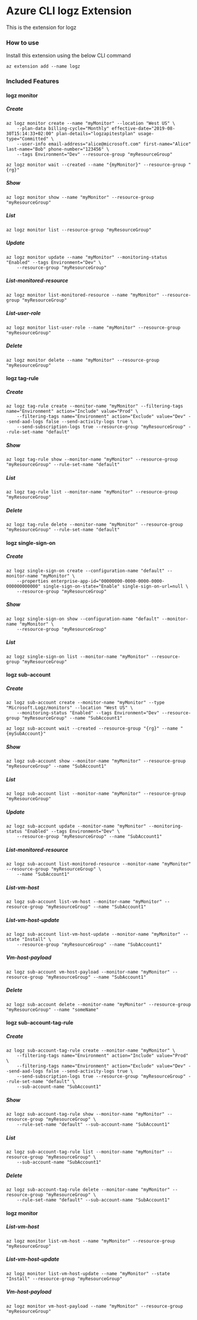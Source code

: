 # Azure CLI logz Extension #
This is the extension for logz

### How to use ###
Install this extension using the below CLI command
```
az extension add --name logz
```

### Included Features ###
#### logz monitor ####
##### Create #####
```
az logz monitor create --name "myMonitor" --location "West US" \
    --plan-data billing-cycle="Monthly" effective-date="2019-08-30T15:14:33+02:00" plan-details="logzapitestplan" usage-type="Committed" \
    --user-info email-address="alice@microsoft.com" first-name="Alice" last-name="Bob" phone-number="123456" \
    --tags Environment="Dev" --resource-group "myResourceGroup" 

az logz monitor wait --created --name "{myMonitor}" --resource-group "{rg}"
```
##### Show #####
```
az logz monitor show --name "myMonitor" --resource-group "myResourceGroup"
```
##### List #####
```
az logz monitor list --resource-group "myResourceGroup"
```
##### Update #####
```
az logz monitor update --name "myMonitor" --monitoring-status "Enabled" --tags Environment="Dev" \
    --resource-group "myResourceGroup" 
```
##### List-monitored-resource #####
```
az logz monitor list-monitored-resource --name "myMonitor" --resource-group "myResourceGroup"
```
##### List-user-role #####
```
az logz monitor list-user-role --name "myMonitor" --resource-group "myResourceGroup"
```
##### Delete #####
```
az logz monitor delete --name "myMonitor" --resource-group "myResourceGroup"
```
#### logz tag-rule ####
##### Create #####
```
az logz tag-rule create --monitor-name "myMonitor" --filtering-tags name="Environment" action="Include" value="Prod" \
    --filtering-tags name="Environment" action="Exclude" value="Dev" --send-aad-logs false --send-activity-logs true \
    --send-subscription-logs true --resource-group "myResourceGroup" --rule-set-name "default" 
```
##### Show #####
```
az logz tag-rule show --monitor-name "myMonitor" --resource-group "myResourceGroup" --rule-set-name "default"
```
##### List #####
```
az logz tag-rule list --monitor-name "myMonitor" --resource-group "myResourceGroup"
```
##### Delete #####
```
az logz tag-rule delete --monitor-name "myMonitor" --resource-group "myResourceGroup" --rule-set-name "default"
```
#### logz single-sign-on ####
##### Create #####
```
az logz single-sign-on create --configuration-name "default" --monitor-name "myMonitor" \
    --properties enterprise-app-id="00000000-0000-0000-0000-000000000000" single-sign-on-state="Enable" single-sign-on-url=null \
    --resource-group "myResourceGroup" 
```
##### Show #####
```
az logz single-sign-on show --configuration-name "default" --monitor-name "myMonitor" \
    --resource-group "myResourceGroup" 
```
##### List #####
```
az logz single-sign-on list --monitor-name "myMonitor" --resource-group "myResourceGroup"
```
#### logz sub-account ####
##### Create #####
```
az logz sub-account create --monitor-name "myMonitor" --type "Microsoft.Logz/monitors" --location "West US" \
    --monitoring-status "Enabled" --tags Environment="Dev" --resource-group "myResourceGroup" --name "SubAccount1" 

az logz sub-account wait --created --resource-group "{rg}" --name "{mySubAccount}"
```
##### Show #####
```
az logz sub-account show --monitor-name "myMonitor" --resource-group "myResourceGroup" --name "SubAccount1"
```
##### List #####
```
az logz sub-account list --monitor-name "myMonitor" --resource-group "myResourceGroup"
```
##### Update #####
```
az logz sub-account update --monitor-name "myMonitor" --monitoring-status "Enabled" --tags Environment="Dev" \
    --resource-group "myResourceGroup" --name "SubAccount1" 
```
##### List-monitored-resource #####
```
az logz sub-account list-monitored-resource --monitor-name "myMonitor" --resource-group "myResourceGroup" \
    --name "SubAccount1" 
```
##### List-vm-host #####
```
az logz sub-account list-vm-host --monitor-name "myMonitor" --resource-group "myResourceGroup" --name "SubAccount1"
```
##### List-vm-host-update #####
```
az logz sub-account list-vm-host-update --monitor-name "myMonitor" --state "Install" \
    --resource-group "myResourceGroup" --name "SubAccount1" 
```
##### Vm-host-payload #####
```
az logz sub-account vm-host-payload --monitor-name "myMonitor" --resource-group "myResourceGroup" --name "SubAccount1"
```
##### Delete #####
```
az logz sub-account delete --monitor-name "myMonitor" --resource-group "myResourceGroup" --name "someName"
```
#### logz sub-account-tag-rule ####
##### Create #####
```
az logz sub-account-tag-rule create --monitor-name "myMonitor" \
    --filtering-tags name="Environment" action="Include" value="Prod" \
    --filtering-tags name="Environment" action="Exclude" value="Dev" --send-aad-logs false --send-activity-logs true \
    --send-subscription-logs true --resource-group "myResourceGroup" --rule-set-name "default" \
    --sub-account-name "SubAccount1" 
```
##### Show #####
```
az logz sub-account-tag-rule show --monitor-name "myMonitor" --resource-group "myResourceGroup" \
    --rule-set-name "default" --sub-account-name "SubAccount1" 
```
##### List #####
```
az logz sub-account-tag-rule list --monitor-name "myMonitor" --resource-group "myResourceGroup" \
    --sub-account-name "SubAccount1" 
```
##### Delete #####
```
az logz sub-account-tag-rule delete --monitor-name "myMonitor" --resource-group "myResourceGroup" \
    --rule-set-name "default" --sub-account-name "SubAccount1" 
```
#### logz monitor ####
##### List-vm-host #####
```
az logz monitor list-vm-host --name "myMonitor" --resource-group "myResourceGroup"
```
##### List-vm-host-update #####
```
az logz monitor list-vm-host-update --name "myMonitor" --state "Install" --resource-group "myResourceGroup"
```
##### Vm-host-payload #####
```
az logz monitor vm-host-payload --name "myMonitor" --resource-group "myResourceGroup"
```